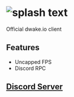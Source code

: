 # ![splash text](https://i.imgur.com/NEZr8CB.png)

Official dwake.io client

## Features
  - Uncapped FPS
  - Discord RPC

## [Discord Server](https://discord.gg/nWAc3mwT4s)
